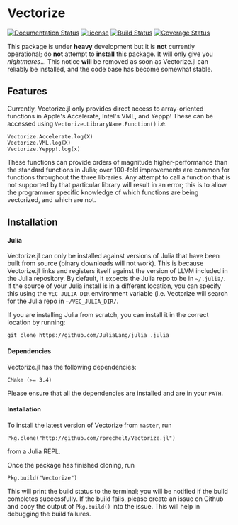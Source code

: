 # Vectorize

[![Documentation Status](https://readthedocs.org/projects/vectorizejl/badge/?version=latest)](http://vectorizejl.readthedocs.io/en/latest/?badge=latest)
[![license](https://img.shields.io/github/license/mashape/apistatus.svg?maxAge=2592000)]()
[![Build Status](https://travis-ci.org/rprechelt/Vectorize.jl.svg?branch=master)](https://travis-ci.org/rprechelt/Vectorize.jl)
[![Coverage Status](https://coveralls.io/repos/github/rprechelt/Vectorize.jl/badge.svg?branch=master)](https://coveralls.io/github/rprechelt/Vectorize.jl?branch=master)

This package is under **heavy** development but it is **not** currently operational; do **not** attempt to **install** this package. It will only give you *nightmares*... This notice **will** be removed as soon as Vectorize.jl can reliably be installed, and the code base has become somewhat stable.

## Features
Currently, Vectorize.jl only provides direct access to array-oriented functions in Apple's Accelerate, Intel's VML, and Yeppp! These can be accessed using `Vectorize.LibraryName.Function()` i.e. 

    Vectorize.Accelerate.log(X)
    Vectorize.VML.log(X)
    Vectorize.Yeppp!.log(x)

These functions can provide orders of magnitude higher-performance than the standard functions in Julia; over 100-fold improvements are common for functions throughout the three libraries. Any attempt to call a function that is not supported by that particular library will result in an error; this is to allow the programmer specific knowledge of which functions are being vectorized, and which are not. 

## Installation
#### Julia
Vectorize.jl can only be installed against versions of Julia that have been built from source (binary downloads will not work). This is because Vectorize.jl links and registers itself against the version of LLVM included in the Julia repository. By default, it expects the Julia repo to be in `~/.julia/`. If the source of your Julia install is in a different location, you can specify this using the `VEC_JULIA_DIR` environment variable (i.e. Vectorize will search for the Julia repo in `~/VEC_JULIA_DIR/`. 

If you are installing Julia from scratch, you can install it in the correct location by running:

    git clone https://github.com/JuliaLang/julia .julia
    

#### Dependencies
Vectorize.jl has the following dependencies:

    CMake (>= 3.4)

Please ensure that all the dependencies are installed and are in your  `PATH`.

#### Installation 
To install the latest version of Vectorize from `master`, run

    Pkg.clone("http://github.com/rprechelt/Vectorize.jl")

from a Julia REPL.

Once the package has finished cloning, run

    Pkg.build("Vectorize")

This will print the build status to the terminal; you will be notified if the build completes successfully. If the build fails, please create an issue on Github and copy the output of `Pkg.build()` into the issue. This will help in debugging the build failures. 
